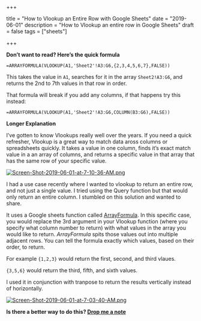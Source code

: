 +++

title = "How to Vlookup an Entire Row with Google Sheets"
date = "2019-06-01"
description = "How to Vlookup an entire row in Google Sheets"
draft = false
tags = ["sheets"]

+++

**Don’t want to read? Here’s the quick formula**

`=ARRAYFORMULA(VLOOKUP(A1,'Sheet2'!A3:G6,{2,3,4,5,6,7},FALSE))`

This takes the value in `A1`, searches for it in the array `Sheet2!A3:G6`, and returns the 2nd to 7th values in that row in order. 

That formula will break if you add any columns, if that happens try this instead:

`=ARRAYFORMULA(VLOOKUP(A1,'Sheet2'!A3:G6,COLUMN(B3:G6),FALSE))`

**Longer Explanation**

I’ve gotten to know Vlookups really well over the years. If you need a quick refresher, Vlookup is a great way to match data aross columns or spreadsheets quickly. It takes a value in one column, finds it’s exact match value in a an array of columns, and returns a specific value in that array that has the same row of your specific value. 

[![Screen-Shot-2019-06-01-at-7-10-36-AM.png](https://i.postimg.cc/QCWG9z8t/Screen-Shot-2019-06-01-at-7-10-36-AM.png)](https://postimg.cc/2LmXg2BR)

I had a use case recently where I wanted to vlookup to return an entire row, and not just a single value. I tried using the Query function but that would only return an entire column. I stumbled on this solution and wanted to share.

It uses a Google sheets function called [ArrayFormula](https://support.google.com/docs/answer/3093275?hl=en). In this specific case, you would replace the 3rd argument in your Vlookup function (where you specify what column number to return) with what values in the array you would like to return. *ArrayFormula* spits those values out into multiple adjacent rows. You can tell the formula exactly which values, based on their order, to return.

For example `{1,2,3}` would return the first, second, and third vlaues.

`{3,5,6}` would return the third, fifth, and sixth values. 

I used it in conjunction with tranpose to return the results vertically instead of horizontally. 

[![Screen-Shot-2019-06-01-at-7-03-40-AM.png](https://i.postimg.cc/FR9x8kdV/Screen-Shot-2019-06-01-at-7-03-40-AM.png)](https://postimg.cc/jWFNJ5hD)



**Is there a better way to do this? <a href="mailto:nick@lafferty.co">Drop me a note</a>**